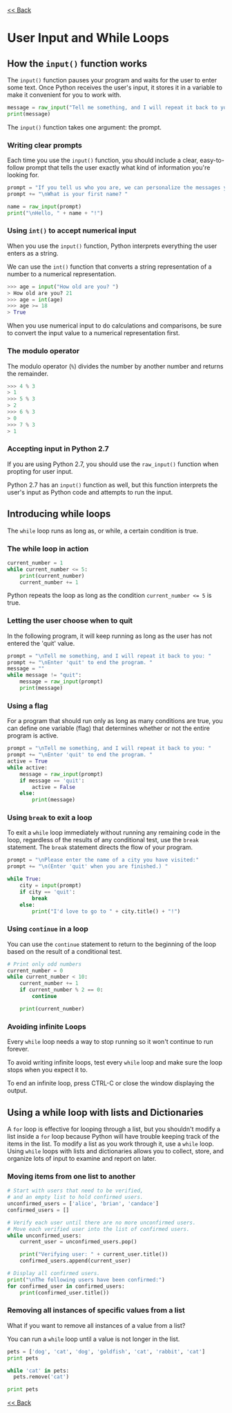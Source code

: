 [<< Back](README.md)

# User Input and While Loops

## How the `input()` function works

The `input()` function pauses your program and waits for the user to enter some text. Once Python receives the user's input, it stores it in a variable to make it convenient for you to work with.

```python
message = raw_input("Tell me something, and I will repeat it back to you: ")
print(message)
```

The `input()` function takes one argument: the prompt.

### Writing clear prompts

Each time you use the `input()` function, you should include a clear, easy-to-follow prompt that tells the user exactly what kind of information you're looking for.

```python
prompt = "If you tell us who you are, we can personalize the messages you see."
prompt += "\nWhat is your first name? "

name = raw_input(prompt)
print("\nHello, " + name + "!")
```

### Using `int()` to accept numerical input

When you use the `input()` function, Python interprets everything the user enters as a string.

We can use the `int()` function that converts a string representation of a number to a numerical representation.

```python
>>> age = input("How old are you? ")
> How old are you? 21
>>> age = int(age)
>>> age >= 18
> True
```

When you use numerical input to do calculations and comparisons, be sure to convert the input value to a numerical representation first.

### The modulo operator

The modulo operator (`%`) divides the number by another number and returns the remainder.

```python
>>> 4 % 3
> 1
>>> 5 % 3
> 2
>>> 6 % 3
> 0
>>> 7 % 3
> 1
```

### Accepting input in Python 2.7

If you are using Python 2.7, you should use the `raw_input()` function when propting for user input.

Python 2.7 has an `input()` function as well, but this function interprets the user's input as Python code and attempts to run the input.

## Introducing while loops

The `while` loop runs as long as, or while, a certain condition is true.

### The while loop in action

```python
current_number = 1
while current_number <= 5:
    print(current_number)
    current_number += 1
```

Python repeats the loop as long as the condition `current_number <= 5` is true.

### Letting the user choose when to quit

In the following program, it will keep running as long as the user has not entered the 'quit' value.

```python
prompt = "\nTell me something, and I will repeat it back to you: "
prompt += "\nEnter 'quit' to end the program. "
message = ""
while message != "quit":
    message = raw_input(prompt)
    print(message)
```

### Using a flag

For a program that should run only as long as many conditions are true, you can define one variable (flag) that determines whether or not the entire program is active.

```python
prompt = "\nTell me something, and I will repeat it back to you: "
prompt += "\nEnter 'quit' to end the program. "
active = True
while active:
    message = raw_input(prompt)
    if message == 'quit':
        active = False
    else:
        print(message)
```

### Using `break` to exit a loop

To exit a `while` loop immediately without running any remaining code in the loop, regardless of the results of any conditional test, use the `break` statement. The `break` statement directs the flow of your program.

```python
prompt = "\nPlease enter the name of a city you have visited:"
prompt += "\n(Enter 'quit' when you are finished.) "

while True:
    city = input(prompt)
    if city == 'quit':
        break
    else:
        print("I'd love to go to " + city.title() + "!")
```

### Using `continue` in a loop

You can use the `continue` statement to return to the beginning of the loop based on the result of a conditional test.

```python
# Print only odd numbers
current_number = 0
while current_number < 10:
    current_number += 1
    if current_number % 2 == 0:
        continue

    print(current_number)
```

### Avoiding infinite Loops

Every `while` loop needs a way to stop running so it won't continue to run forever.

To avoid writing infinite loops, test every `while` loop and make sure the loop stops when you expect it to.

To end an infinite loop, press CTRL-C or close the window displaying the output.

## Using a while loop with lists and Dictionaries

A `for` loop is effective for looping through a list, but you shouldn't modify a list inside a `for` loop because Python will have trouble keeping track of the items in the list. To modify a list as you work through it, use a `while` loop. Using `while` loops with lists and dictionaries allows you to collect, store, and organize lots of input to examine and report on later.

### Moving items from one list to another

```python
# Start with users that need to be verified,
# and an empty list to hold confirmed users.
unconfirmed_users = ['alice', 'brian', 'candace']
confirmed_users = []

# Verify each user until there are no more unconfirmed users.
# Move each verified user into the list of confirmed users.
while unconfirmed_users:
    current_user = unconfirmed_users.pop()

    print("Verifying user: " + current_user.title())
    confirmed_users.append(current_user)

# Display all confirmed users.
print("\nThe following users have been confirmed:")
for confirmed_user in confirmed_users:
    print(confirmed_user.title())
```

### Removing all instances of specific values from a list

What if you want to remove all instances of a value from a list?

You can run a `while` loop until a value is not longer in the list.

```python
pets = ['dog', 'cat', 'dog', 'goldfish', 'cat', 'rabbit', 'cat']
print pets

while 'cat' in pets:
  pets.remove('cat')

print pets
```

[<< Back](README.md)
